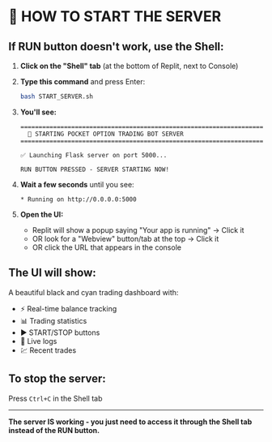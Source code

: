 # 🚀 HOW TO START THE SERVER

## If RUN button doesn't work, use the Shell:

1. **Click on the "Shell" tab** (at the bottom of Replit, next to Console)

2. **Type this command** and press Enter:
   ```bash
   bash START_SERVER.sh
   ```

3. **You'll see:**
   ```
   ========================================================================
     🚀 STARTING POCKET OPTION TRADING BOT SERVER
   ========================================================================

   ✅ Launching Flask server on port 5000...

   RUN BUTTON PRESSED - SERVER STARTING NOW!
   ```

4. **Wait a few seconds** until you see:
   ```
   * Running on http://0.0.0.0:5000
   ```

5. **Open the UI:**
   - Replit will show a popup saying "Your app is running" → Click it
   - OR look for a "Webview" button/tab at the top → Click it
   - OR click the URL that appears in the console

## The UI will show:

A beautiful black and cyan trading dashboard with:
- ⚡ Real-time balance tracking
- 📊 Trading statistics
- ▶️ START/STOP buttons
- 📝 Live logs
- 💹 Recent trades

## To stop the server:

Press `Ctrl+C` in the Shell tab

---

**The server IS working - you just need to access it through the Shell tab instead of the RUN button.**
